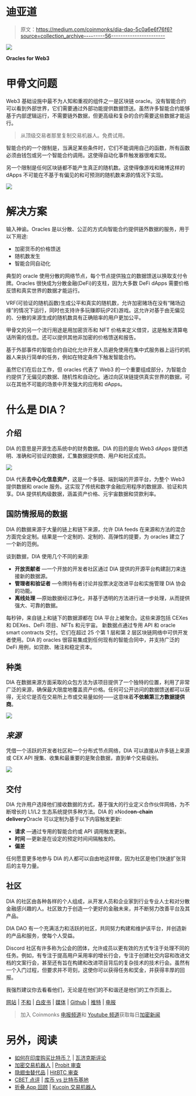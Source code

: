 # 迪亚道

> 原文：<https://medium.com/coinmonks/dia-dao-5c0a6e6f76f6?source=collection_archive---------56----------------------->

![](img/3c161948271cab355b9e2cae127878f1.png)

**Oracles for Web3**

# 甲骨文问题

Web3 基础设施中最不为人知和重视的组件之一是区块链 oracle。没有智能合约可以看到外部世界，它们需要通过外部功能提供数据馈送。虽然许多智能合约能够基于内部逻辑运行，不需要链外数据，但更高级和复杂的合约需要这些数据才能运行。

> 从顶级交易者那里复制交易机器人。免费试用。

智能合约的一个限制是，当满足某些条件时，它们不能调用自己的函数，所有函数必须由钱包或另一个智能合约调用。这使得自动化事件触发器很难实现。

另一个限制是任何区块链都不能产生真正的随机数。这使得像游戏和赌博这样的 dApps 不可能在不基于有偏见的和可预测的随机数来源的情况下实现。

![](img/983da864b921bc932c9232b66e713d66.png)

# 解决方案

输入神谕。Oracles 是以分散、公正的方式向智能合约提供链外数据的服务，用于以下用途:

*   加密货币的价格馈送
*   随机数发生
*   智能合同自动化

典型的 oracle 使用分散的网络节点，每个节点提供独立的数据馈送以换取支付令牌。Oracles 很快成为分散金融(DeFi)的支柱，因为大多数 DeFi dApps 需要价格反馈和真实世界的数据才能运行。

VRF(可验证的随机函数)生成公平和真实的随机数，允许加密赌场在没有“赌场边缘”的情况下运行，同时也支持许多玩赚即玩(P2E)游戏。这允许对基于由无偏见的、分散的来源生成的随机数具有正确赔率的用户更加公平。

甲骨文的另一个流行用途是用加密货币和 NFT 价格来定义借贷，这是触发清算电话所需的信息。还可以提供其他非加密的价格馈送和报告。

基于外部事件的智能合约自动化允许开发人员避免使用在集中式服务器上运行的机器人来执行简单的任务，例如在特定条件下触发智能合约。

虽然它们在后台工作，但 oracles 代表了 Web3 的一个重要组成部分，为智能合约提供了无偏见的数据、随机性和自动化。通过向区块链提供真实世界的数据，可以在其他不可能的场景中开发强大的应用和 dApps。

# 什么是 DIA？

## 介绍

DIA 的意思是开源生态系统中的财务数据。DIA 的目的是向 Web3 dApps 提供透明、准确和可验证的数据，汇集数据提供商、用户和社区成员。

![](img/fe101e36606afce92a3dfe771ae18529.png)

DIA 代表**去中心化信息资产**，这是一个多链、端到端的开源平台，为整个 Web3 提供数据和 oracle 服务。这实现了传统和数字金融应用程序的数据源、验证和共享。DIA 提供机构级数据，涵盖资产价格、元宇宙数据和贷款利率。

## 国防情报局的数据

DIA 的数据来源于大量的链上和链下来源，允许 DIA feeds 在来源和方法的混合方面完全定制。结果是一个定制的、定制的、高弹性的提要，为 oracles 建立了一个新的范例。

谈到数据，DIA 使用几个不同的来源:

*   **开放贡献者** —一个开放的开发者社区通过 DIA 提供的开源平台构建刮刀来连接新的数据源。
*   **管理者和验证者** —令牌持有者讨论并投票决定改进平台和实施管理 DIA 协会的功能。
*   **离线处理** —原始数据经过净化，并基于透明的方法进行进一步处理，从而提供强大、可靠的数据。

每秒钟，来自链上和链下的数据源都在 DIA 平台上被聚合。这些来源包括 CEXes 和 DEXes、DeFi 项目、NFTs 和元宇宙。
新数据点通过专用 API 和 oracle smart contracts 交付。它们在超过 25 个第 1 层和第 2 层区块链网络中可供开发者使用。DIA 的 oracles 很容易集成到任何现有的智能合同中，并支持广泛的 DeFi 用例，如贷款、赌注和稳定资本。

## 种类

DIA 在数据来源方面采取的众包方法为该项目提供了一个独特的位置，利用了非常广泛的来源，确保最大限度地覆盖资产价格。任何可公开访问的数据馈送都可以获得，无论它是否在交易所上市或交易量如何——这意味着**不依赖第三方数据提供商**。

![](img/ce98327cc01797bd5936c27af4de3a78.png)

## ***来源***

凭借一个活跃的开发者社区和一个分布式节点网络，DIA 可以直接从许多链上来源或 CEX API 搜集、收集和最重要的是聚合数据，直到单个交易级别。

![](img/f535aa982b8f4de48bcef9dc688c503d.png)

## 交付

DIA 允许用户选择他们接收数据的方式，基于强大的行业定义合作伙伴网络，为不断增长的 L1/L2 生态系统提供多种方法。DIA 的 xNode**on-chain delivery**Oracle 可以定制为基于以下内容触发更新:

*   **请求** —通过专用的智能合约或 API 调用触发更新。
*   **时间** —更新是在设定的预定时间间隔触发的。
*   **偏差**

任何愿意更多地参与 DIA 的人都可以自由地这样做，因为社区是他们快速扩张背后的主导力量。

## 社区

DIA 的社区由各种各样的个人组成，从开发人员和企业家到行业专业人士和对分散金融感兴趣的人。社区致力于创造一个更好的金融未来，并不断努力改善平台及其产品。

DIA DAO 有一个充满活力和活跃的社区，共同努力构建和维护该平台，并创造新的产品和服务，使每个人受益。

Discord 社区有许多称为公会的团体，允许成员以更有效的方式专注于处理不同的任务。例如，有专注于提高用户采用率的增长行会，专注于创建社交内容和改进文档的文案行会，甚至还有旨在构建和改进项目背后的复杂技术的技术行会。虽然有一个入门过程，但要求并不苛刻，这使你可以获得任务和奖金，并获得丰厚的回报。

我强烈建议你去看看他们，无论是在他们的不和谐还是他们的工作页面上。

[网站](https://www.diadata.org/) | [不和](https://discord.com/invite/zFmXtPFgQj) | [白皮书](https://docs.diadata.org/introduction/readme) | [媒体](https://medium.com/dia-insights) | [Github](https://github.com/diadata-org) | [推特](https://twitter.com/DIAdata_org) | [电报](https://t.me/DIAdata_org)

> 加入 Coinmonks [电报频道](https://t.me/coincodecap)和 [Youtube 频道](https://www.youtube.com/c/coinmonks/videos)获取每日[加密新闻](http://coincodecap.com/)

# 另外，阅读

*   [如何在印度购买比特币？](/coinmonks/buy-bitcoin-in-india-feb50ddfef94) | [瓦济克斯评论](/coinmonks/wazirx-review-5c811b074f5b)
*   [加密交易机器人](/coinmonks/crypto-trading-bot-c2ffce8acb2a) | [Probit 审查](https://coincodecap.com/probit-review)
*   [隐翅虫替代品](/coinmonks/cryptohopper-alternatives-d67287b16d27) | [HitBTC 审查](/coinmonks/hitbtc-review-c5143c5d53c2)
*   [CBET 点评](https://coincodecap.com/cbet-casino-review) | [库币 vs 比特币基地](https://coincodecap.com/kucoin-vs-coinbase)
*   [折叠 App 回顾](https://coincodecap.com/fold-app-review) | [Kucoin 交易机器人](/coinmonks/kucoin-trading-bot-automate-your-trades-8cf0ca2138e0)